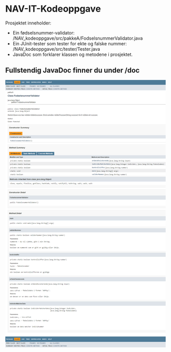 # NAV-IT-Kodeoppgave
Prosjektet inneholder:
* Ein fødselsnummer-validator: /NAV_kodeoppgave/src/pakkeA/FodselsnummerValidator.java
* Ein JUnit-tester som tester for ekte og falske nummer: /NAV_kodeoppgave/src/tester/Tester.java
* JavaDoc som forklarer klassen og metodene i prosjektet.

## Fullstendig JavaDoc finner du under /doc 
![JavaDoc as PNG](JavaDocAsPNG.png)
